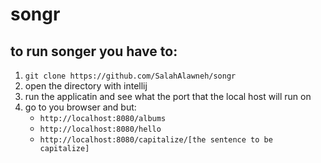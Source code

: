 # songr
## to run songer you have to:
1. `git clone https://github.com/SalahAlawneh/songr`
1. open the directory with intellij
1. run the applicatin and see what the port that the local host will run on
1. go to you browser and but:
   - `http://localhost:8080/albums`
   - `http://localhost:8080/hello`
   - `http://localhost:8080/capitalize/[the sentence to be capitalize]`